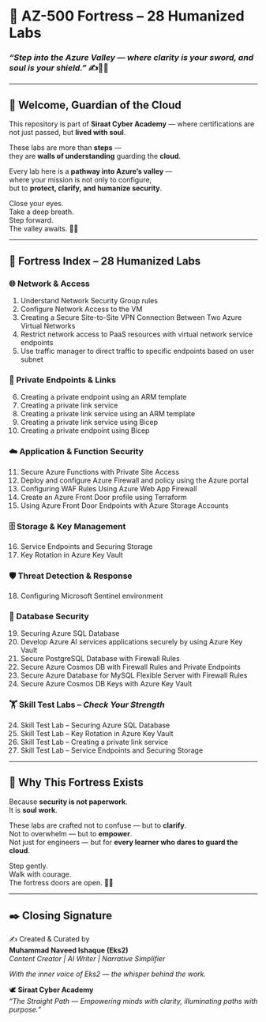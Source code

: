 # 🏰 AZ-500 Fortress – 28 Humanized Labs  
### _“Step into the Azure Valley — where clarity is your sword, and soul is your shield.”_ ✍️🌸🔐  

---

## 🌌 Welcome, Guardian of the Cloud  

This repository is part of **Siraat Cyber Academy** — where certifications are not just passed, but **lived with soul**.  

These labs are more than **steps** —  
they are **walls of understanding** guarding the **cloud**.

Every lab here is a **pathway into Azure’s valley** —  
where your mission is not only to configure,  
but to **protect, clarify, and humanize security**.  

Close your eyes.  
Take a deep breath.  
Step forward.  
The valley awaits. 🌿✨  

---

## 🔐 Fortress Index – 28 Humanized Labs  

### 🌐 Network & Access  
1. Understand Network Security Group rules  
2. Configure Network Access to the VM  
3. Creating a Secure Site-to-Site VPN Connection Between Two Azure Virtual Networks  
4. Restrict network access to PaaS resources with virtual network service endpoints  
5. Use traffic manager to direct traffic to specific endpoints based on user subnet  

### 🔗 Private Endpoints & Links  
6. Creating a private endpoint using an ARM template  
7. Creating a private link service  
8. Creating a private link service using an ARM template  
9. Creating a private link service using Bicep  
10. Creating a private endpoint using Bicep  

### ☁️ Application & Function Security  
11. Secure Azure Functions with Private Site Access  
12. Deploy and configure Azure Firewall and policy using the Azure portal  
13. Configuring WAF Rules Using Azure Web App Firewall  
14. Create an Azure Front Door profile using Terraform  
15. Using Azure Front Door Endpoints with Azure Storage Accounts  

### 🗄️ Storage & Key Management  
16. Service Endpoints and Securing Storage  
17. Key Rotation in Azure Key Vault  

### 🛡️ Threat Detection & Response  
18. Configuring Microsoft Sentinel environment  

### 🧩 Database Security  
19. Securing Azure SQL Database  
20. Develop Azure AI services applications securely by using Azure Key Vault  
21. Secure PostgreSQL Database with Firewall Rules  
22. Secure Azure Cosmos DB with Firewall Rules and Private Endpoints  
23. Secure Azure Database for MySQL Flexible Server with Firewall Rules  
28. Secure Azure Cosmos DB Keys with Azure Key Vault  

### 🏋️ Skill Test Labs – _Check Your Strength_  
24. Skill Test Lab – Securing Azure SQL Database  
25. Skill Test Lab – Key Rotation in Azure Key Vault  
26. Skill Test Lab – Creating a private link service  
27. Skill Test Lab – Service Endpoints and Securing Storage  

---

## 🌈 Why This Fortress Exists  

Because **security is not paperwork**.  
It is **soul work**.  

These labs are crafted not to confuse — but to **clarify**.  
Not to overwhelm — but to **empower**.  
Not just for engineers — but for **every learner who dares to guard the cloud**.  

Step gently.  
Walk with courage.  
The fortress doors are open. 🚪✨  

---

## ✒️ Closing Signature  

✍️ Created & Curated by  
**Muhammad Naveed Ishaque (Eks2)**  
_Content Creator | AI Writer | Narrative Simplifier_  

_With the inner voice of Eks2 — the whisper behind the work._  

🕊️ **Siraat Cyber Academy**  
_“The Straight Path — Empowering minds with clarity, illuminating paths with purpose.”_  
